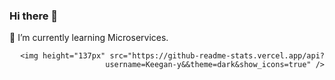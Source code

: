 ### Hi there 👋
🌱 I’m currently learning Microservices.
<!--
**Keegan-y/Keegan-y** is a ✨ _special_ ✨ repository because its `README.md` (this file) appears on your GitHub profile.

Here are some ideas to get you started:

- 🔭 I’m currently working on ...
- 🌱 I’m currently learning ...
- 👯 I’m looking to collaborate on ...
- 🤔 I’m looking for help with ...
- 💬 Ask me about ...
- 📫 How to reach me: ...
- 😄 Pronouns: ...
- ⚡ Fun fact: ...
-->

<div align="right">

    <img height="137px" src="https://github-readme-stats.vercel.app/api?username=Keegan-y&&theme=dark&show_icons=true" />
</div>

